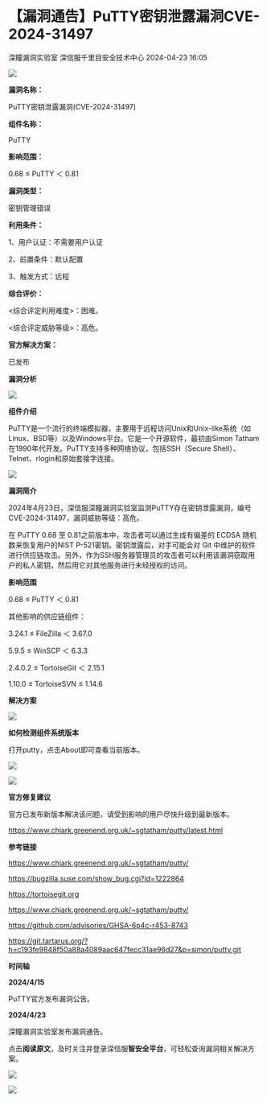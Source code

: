 #  【漏洞通告】PuTTY密钥泄露漏洞CVE-2024-31497   
深瞳漏洞实验室  深信服千里目安全技术中心   2024-04-23 16:05  
  
![](https://mmbiz.qpic.cn/mmbiz_gif/w8NHw6tcQ5wsfWGvzSIGrtdQJRMstLua9CDwCNcfXdMEKAHhRiaujBVWvKeP9eRcGSL9IHaA3iceibApWowiaOjYsA/640?wx_fmt=gif&from=appmsg "")  
  
**漏洞名称：**  
  
PuTTY密钥泄露漏洞(CVE-2024-31497)  
  
**组件名称：**  
  
PuTTY  
  
**影响范围：**  
  
0.68 ≤ PuTTY ＜ 0.81  
  
**漏洞类型：**  
  
密钥管理错误  
  
**利用条件：**  
  
1、用户认证：不需要用户认证  
  
2、前置条件：默认配置  
  
3、触发方式：远程  
  
**综合评价：**  
  
<综合评定利用难度>：困难。  
  
<综合评定威胁等级>：高危。  
  
**官方解决方案：**  
  
已发布  
  
  
  
  
  
**漏洞分析**  
  
![](https://mmbiz.qpic.cn/mmbiz_gif/w8NHw6tcQ5wsfWGvzSIGrtdQJRMstLua5s8HTFXlzmgHScqjsmfdibIcySjFp9BIVIPvMmK1f9ZZVfppBeCicahA/640?wx_fmt=gif&from=appmsg "")  
  
**组件介绍**  
  
PuTTY是一个流行的终端模拟器，主要用于远程访问Unix和Unix-like系统（如Linux、BSD等）以及Windows平台。它是一个开源软件，最初由Simon Tatham在1990年代开发。PuTTY支持多种网络协议，包括SSH（Secure Shell）、Telnet、rlogin和原始套接字连接。  
  
![](https://mmbiz.qpic.cn/mmbiz_gif/w8NHw6tcQ5wsfWGvzSIGrtdQJRMstLua5s8HTFXlzmgHScqjsmfdibIcySjFp9BIVIPvMmK1f9ZZVfppBeCicahA/640?wx_fmt=gif&from=appmsg "")  
  
**漏洞简介**  
  
2024年4月23日，深信服深瞳漏洞实验室监测PuTTY存在密钥泄露漏洞，编号CVE-2024-31497，漏洞威胁等级：高危。  
  
  
在 PuTTY 0.68 至 0.81之前版本中，攻击者可以通过生成有偏差的 ECDSA 随机数来恢复用户的NIST P-521密钥。密钥泄露后，对手可能会对 Git 中维护的软件进行供应链攻击。另外，作为SSH服务器管理员的攻击者可以利用该漏洞窃取用户的私人密钥，然后用它对其他服务进行未经授权的访问。  
  
  
**影响范围**  
  
0.68 ≤ PuTTY ＜ 0.81  
  
其他影响的供应链组件：  
  
3.24.1 ≤ FileZilla ＜ 3.67.0  
  
5.9.5 ≤ WinSCP ＜ 6.3.3  
  
2.4.0.2 ≤ TortoiseGit ＜ 2.15.1  
  
1.10.0 ≤ TortoiseSVN ≤ 1.14.6  
  
  
**解决方案**  
  
![](https://mmbiz.qpic.cn/mmbiz_gif/w8NHw6tcQ5wsfWGvzSIGrtdQJRMstLua5s8HTFXlzmgHScqjsmfdibIcySjFp9BIVIPvMmK1f9ZZVfppBeCicahA/640?wx_fmt=gif&from=appmsg "")  
  
**如何检测组件系统版本**  
  
  
打开putty，点击About即可查看当前版本。  
  
![](https://mmbiz.qpic.cn/mmbiz_png/w8NHw6tcQ5wsfWGvzSIGrtdQJRMstLua5zo2Yr86haLQQ195LHtoVibrVK1fYybibxc2wwnNzFZTUMv3bQNvMPjg/640?wx_fmt=png&from=appmsg "")  
  
  
![](https://mmbiz.qpic.cn/mmbiz_gif/w8NHw6tcQ5wsfWGvzSIGrtdQJRMstLua5s8HTFXlzmgHScqjsmfdibIcySjFp9BIVIPvMmK1f9ZZVfppBeCicahA/640?wx_fmt=gif&from=appmsg "")  
  
**官方修复建议**  
  
  
官方已发布新版本解决该问题，请受到影响的用户尽快升级到最新版本。  
  
https://www.chiark.greenend.org.uk/~sgtatham/putty/latest.html  
  
  
**参考链接**  
  
  
https://www.chiark.greenend.org.uk/~sgtatham/putty/  
  
https://bugzilla.suse.com/show_bug.cgi?id=1222864  
  
https://tortoisegit.org  
  
https://www.chiark.greenend.org.uk/~sgtatham/putty/  
  
https://github.com/advisories/GHSA-6p4c-r453-8743  
  
https://git.tartarus.org/?h=c193fe9848f50a88a4089aac647fecc31ae96d27&p=simon/putty.git  
  
  
**时间轴**  
  
  
  
**2024/4/15**  
  
PuTTY官方发布漏洞公告。  
  
  
**2024/4/23**  
  
深瞳漏洞实验室发布漏洞通告。  
  
  
点击**阅读原文**，及时关注并登录深信服**智安全平台**，可轻松查询漏洞相关解决方案。  
  
![](https://mmbiz.qpic.cn/mmbiz_png/w8NHw6tcQ5wsfWGvzSIGrtdQJRMstLuazEpH7Duq7UiankcxsIQOx37BUtticov9ruN8hI9gfq1zDsaMoA8nvUKA/640?wx_fmt=png&from=appmsg "")  
  
  
![](https://mmbiz.qpic.cn/mmbiz_jpg/w8NHw6tcQ5wsfWGvzSIGrtdQJRMstLuaFGWU8KUrXibfR1GNMFlKibMFk0srKUkF7YHo1a4CJiaTTniblrPWS7v8EA/640?wx_fmt=jpeg&from=appmsg "")  
  
  
  
  
